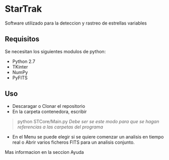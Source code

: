 # StarTrak
Software utilizado para la deteccion y rastreo de estrellas variables

## Requisitos
Se necesitan los siguientes modulos de python:
- Python 2.7
- TKinter
- NumPy
- PyFITS

## Uso

- Descaragar o Clonar el repositorio
- En la carpeta contenedora, escribir
>python STCore/Main.py
*Debe ser se este modo para que se hagan referencias a las carpetas del programa*

- En el Menu se puede elegir si se quiere comenzar un analisis en tiempo real o Abrir varios ficheros FITS para un analisis conjunto.

Mas informacion en la seccion Ayuda
